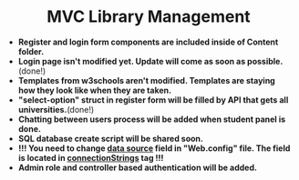 <div><h1 align="center">MVC Library Management</h1></div>

- **Register and login form components are included inside of Content folder.**
- **Login page isn't modified yet. Update will come as soon as possible.**(done!)
- **Templates from w3schools aren't modified. Templates are staying how they look like when they are taken.**
- **"select-option" struct in register form will be filled by API that gets all universities.**(done!)
- **Chatting between users process will be added when student panel is done.**
- **SQL database create script will be shared soon.**
- **!!! You need to change <ins>data source</ins> field in "Web.config" file. The field is located in <ins> connectionStrings</ins> tag !!!**
- **Admin role and controller based authentication will be added.**

